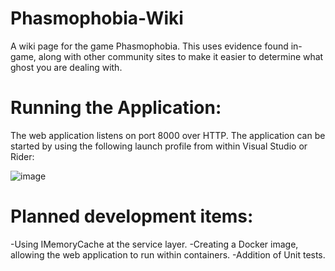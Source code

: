 # Phasmophobia-Wiki
A wiki page for the game Phasmophobia.  This uses evidence found in-game, along with other community sites to make it easier to determine what ghost you are dealing with.

# Running the Application:
The web application listens on port 8000 over HTTP.  The application can be started by using the following launch profile from within Visual Studio or Rider:

![image](https://user-images.githubusercontent.com/94319888/215604371-f17a380b-a114-48fe-a30e-dbbc9773fbfb.png)


# Planned development items:
-Using IMemoryCache at the service layer.
-Creating a Docker image, allowing the web application to run within containers.
-Addition of Unit tests.
